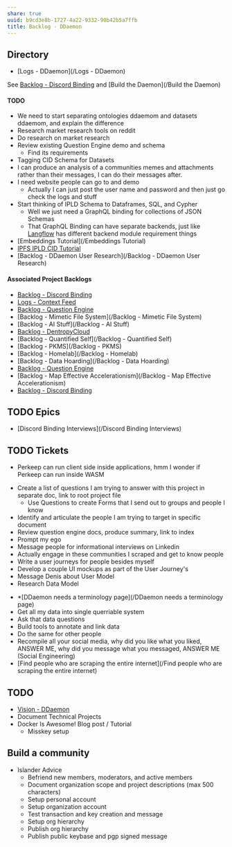 ```yaml
---
share: true
uuid: b9cd3e8b-1727-4a22-9332-90b42b5a7ffb
title: Backlog - DDaemon
---
```

## Directory 

* [Logs - DDaemon](/Logs - DDaemon)

See [Backlog - Discord Binding](/dc6a1ac7-60f0-452d-9536-9fed6d92bc51) and [Build the Daemon](/Build the Daemon)
#### TODO

* We need to start separating ontologies ddaemom and datasets ddaemom, and explain the difference
* Research market research tools on reddit
* Do research on market research
* Review existing Question Engine demo and schema
	* Find its requirements
* Tagging CID Schema for Datasets
* I can produce an analysis of a communities memes and attachments rather than their messages, I can do their messages after.
* I need website people can go to and demo
	* Actually I can just post the user name and password and then just go check the logs and stuff
* Start thinking of IPLD Schema to Dataframes, SQL, and Cypher
	* Well we just need a GraphQL binding for collections of JSON Schemas
	* That GraphQL Binding can have separate backends, just like [Langflow](/fb09a999-1293-4309-98dc-8f1bfa157f82) has different backend module requirement things
* [Embeddings Tutorial](/Embeddings Tutorial)
* [IPFS IPLD CID Tutorial](/100d6889-e83d-4967-bec2-7e9424d8cd24)
* [Backlog - DDaemon User Research](/Backlog - DDaemon User Research)
#### Associated Project Backlogs

* [Backlog - Discord Binding](/dc6a1ac7-60f0-452d-9536-9fed6d92bc51)
* [Logs - Context Feed](/e26135b0-01e6-4ffd-b515-1478fdb2a1b5)
* [Backlog - Question Engine](/889c6648-4cf6-4887-848e-b01c4e5f1e71)
* [Backlog - Mimetic File System](/Backlog - Mimetic File System)
* [Backlog - AI Stuff](/Backlog - AI Stuff)
* [Backlog - DentropyCloud](/4e71511d-083c-4683-adb1-617be0f9f5be)
* [Backlog - Quantified Self](/Backlog - Quantified Self)
* [Backlog  - PKMS](/Backlog  - PKMS)
* [Backlog - Homelab](/Backlog - Homelab)
* [Backlog - Data Hoarding](/Backlog - Data Hoarding)
* [Backlog - Question Engine](/889c6648-4cf6-4887-848e-b01c4e5f1e71)
* [Backlog - Map Effective Accelerationism](/Backlog - Map Effective Accelerationism)
* [Backlog - Discord Binding](/dc6a1ac7-60f0-452d-9536-9fed6d92bc51)

## TODO Epics

* [Discord Binding Interviews](/Discord Binding Interviews)

## TODO Tickets

* Perkeep can run client side inside applications, hmm I wonder if Perkeep can run inside WASM
- Create a list of questions I am trying to answer with this project in separate doc, link to root project file
	- Use Questions to create Forms that I send out to groups and people I know
- Identify and articulate the people I am trying to target in specific document
- Review question engine docs, produce summary, link to index
- Prompt my ego
- Message people for informational interviews on Linkedin
- Actually engage in these communities I scraped and get to know people
- Write a user journeys for people besides myself
- Develop a couple UI mockups as part of the User Journey's
- Message Denis about User Model
- Research Data Model
* *[DDaemon needs a terminology page](/DDaemon needs a terminology page)
* Get all my data into single querriable system
* Ask that data questions
* Build tools to annotate and link data
* Do the same for other people
* Recompile all your social media, why did you like what you liked, ANSWER ME, why did you message what you messaged, ANSWER ME (Social Engineering)
* [Find people who are scraping the entire internet](/Find people who are scraping the entire internet)


## TODO

* [Vision - DDaemon](/d6c7b9d4-1ce5-4661-9040-28be18e457ca)
* Document Technical Projects
* Docker Is Awesome! Blog post / Tutorial
  * Misskey setup

## Build a community

* Islander Advice
	* Befriend new members, moderators, and active members
	* Document organization scope and project descriptions (max 500 characters)
	* Setup personal account
	* Setup organization account
	* Test transaction and key creation and message
	* Setup org hierarchy
	* Publish org hierarchy
	* Publish public keybase and pgp signed message